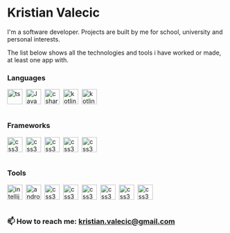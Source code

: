 # Kristian Valecic
I'm a software developer. Projects are built by me for school, university and personal interests.

The list below shows all the technologies and tools i have worked or made, at least one app with.
### Languages

<img align="left" alt="ts" width="35px" style="padding-right:5px;" src="https://cdn.jsdelivr.net/gh/devicons/devicon/icons/typescript/typescript-original.svg" />
<img align="left" alt="Java" width="35px" style="padding-right:5px;" src="https://cdn.jsdelivr.net/gh/devicons/devicon/icons/java/java-original.svg" />
<img align="left" alt="c sharp" width="35px" style="padding-right:5px;" src="https://cdn.jsdelivr.net/gh/devicons/devicon/icons/csharp/csharp-plain.svg" />
<!-- <img align="left" alt="microsoft sql server" width="35px" style="padding-right:5px;" src="https://cdn.jsdelivr.net/gh/devicons/devicon@v2.15.1/devicon.min.css" /> <i class="devicon-microsoftsqlserver-plain-wordmark"></i>-->
<img align="left" alt="kotlin" width="35px" style="padding-right:5px;" src="https://cdn.jsdelivr.net/gh/devicons/devicon/icons/kotlin/kotlin-original.svg" />
<img align="left" alt="kotlin" width="35px" style="padding-right:5px;" src="https://cdn.jsdelivr.net/gh/devicons/devicon/icons/php/php-plain.svg" />
<br><br><br>

### Frameworks
<img align="left" alt="css3" width="35px" style="padding-right:5px;" src="https://cdn.jsdelivr.net/gh/devicons/devicon/icons/spring/spring-original-wordmark.svg" />    
<img align="left" alt="css3" width="35px" style="padding-right:5px;" src="https://cdn.jsdelivr.net/gh/devicons/devicon/icons/dot-net/dot-net-plain-wordmark.svg" />     
<img align="left" alt="css3" width="35px" style="padding-right:5px;" src="https://cdn.jsdelivr.net/gh/devicons/devicon/icons/laravel/laravel-plain-wordmark.svg" />     
<img align="left" alt="css3" width="35px" style="padding-right:5px;" src="https://cdn.jsdelivr.net/gh/devicons/devicon/icons/vuejs/vuejs-original.svg" />
<img align="left" alt="css3" width="35px" style="padding-right:5px;" src="https://cdn.jsdelivr.net/gh/devicons/devicon/icons/react/react-original-wordmark.svg"/>
<!-- <img align="left" alt="android" width="35px" style="padding-right:5px;" src="https://cdn.jsdelivr.net/gh/devicons/devicon/icons/android/android-plain.svg" /> -->

<br><br><br>

### Tools

<img align="left" alt="intellij" width="35px" style="padding-right:5px;" src="https://cdn.jsdelivr.net/gh/devicons/devicon/icons/intellij/intellij-original.svg" />
<img align="left" alt="android studio" width="35px" style="padding-right:5px;" src="https://cdn.jsdelivr.net/gh/devicons/devicon/icons/androidstudio/androidstudio-original.svg" />
<img align="left" alt="css3" width="35px" style="padding-right:5px;" src="https://cdn.jsdelivr.net/gh/devicons/devicon/icons/visualstudio/visualstudio-plain.svg" />
<img align="left" alt="css3" width="35px" style="padding-right:5px;" src="https://cdn.jsdelivr.net/gh/devicons/devicon/icons/vscode/vscode-original.svg" />
<img align="left" alt="css3" width="35px" style="padding-right:5px;" src="https://cdn.jsdelivr.net/gh/devicons/devicon/icons/docker/docker-plain-wordmark.svg" />
<img align="left" alt="css3" width="35px" style="padding-right:5px;" src="https://cdn.jsdelivr.net/gh/devicons/devicon/icons/figma/figma-original.svg" />
<img align="left" alt="css3" width="35px" style="padding-right:5px;" src="https://cdn.jsdelivr.net/gh/devicons/devicon/icons/illustrator/illustrator-line.svg" />
<img align="left" alt="css3" width="35px" style="padding-right:5px;" src="https://cdn.jsdelivr.net/gh/devicons/devicon/icons/photoshop/photoshop-line.svg" />
             
<!-- ### Currently learning -->
<br><br><br>

### 📫 How to reach me: kristian.valecic@gmail.com

<!--
- 🔭 
- 🌱 
- 👯 
- 🤔 
- 💬 
- 📫
- 😄 
- ⚡
-->
